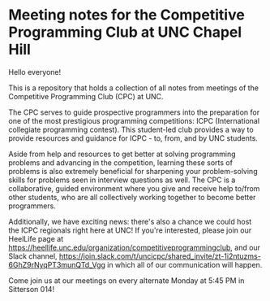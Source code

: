 # Meeting notes for the Competitive Programming Club at UNC Chapel Hill

Hello everyone!

This is a repository that holds a collection of all notes from meetings of the Competitive Programming Club (CPC) at UNC.

The CPC serves to guide prospective programmers into the preparation for one of the most prestigious programming competitions: ICPC (International collegiate programming contest). This student-led club provides a way to provide resources and guidance for ICPC - to, from, and by UNC students.

Aside from help and resources to get better at solving programming problems and advancing in the competition, learning these sorts of problems is also extremely beneficial for sharpening your problem-solving skills for problems seen in interview questions as well. The CPC is a collaborative, guided environment where you give and receive help to/from other students, who are all collectively working together to become better programmers.

Additionally, we have exciting news: there's also a chance we could host the ICPC regionals right here at UNC! If you're interested, please join our HeelLife page at https://heellife.unc.edu/organization/competitiveprogrammingclub, and our Slack channel, https://join.slack.com/t/uncicpc/shared_invite/zt-1i2ntuzms-6GhZ9rNyqPT3munQTd_Vgg in which all of our communication will happen.

Come join us at our meetings on every alternate Monday at 5:45 PM in Sitterson 014!
